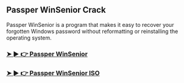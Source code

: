 ## Passper WinSenior Crack

Passper WinSenior is a program that makes it easy to recover your forgotten Windows password without reformatting or reinstalling the operating system.

### [➤ ► 👉 Passper WinSenior](https://tinyurl.com/9rdtyvz2)

### [➤ ► 👉 Passper WinSenior ISO](https://tinyurl.com/9rdtyvz2)
